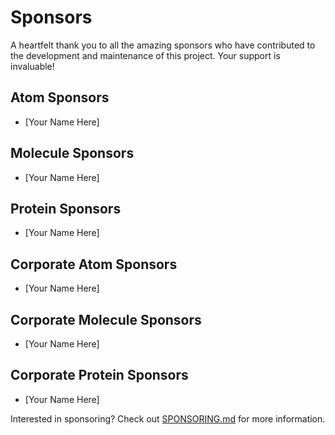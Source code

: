 # Sponsors

A heartfelt thank you to all the amazing sponsors who have contributed to the development and maintenance of this project. Your support is invaluable!

## Atom Sponsors
- [Your Name Here]

## Molecule Sponsors
- [Your Name Here]

## Protein Sponsors
- [Your Name Here]

## Corporate Atom Sponsors
- [Your Name Here]

## Corporate Molecule Sponsors
- [Your Name Here]

## Corporate Protein Sponsors
- [Your Name Here]

Interested in sponsoring? Check out [SPONSORING.md](SPONSORING.md) for more information.